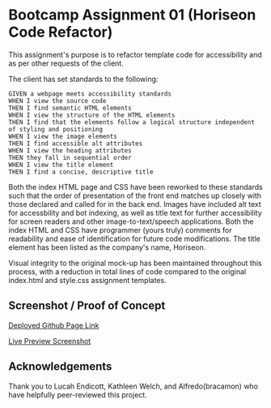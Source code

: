 # Bootcamp Assignment 01 (Horiseon Code Refactor)
This assignment's purpose is to refactor template code for accessibility and as per other requests of the client.

The client has set standards to the following:
```
GIVEN a webpage meets accessibility standards
WHEN I view the source code
THEN I find semantic HTML elements
WHEN I view the structure of the HTML elements
THEN I find that the elements follow a logical structure independent of styling and positioning
WHEN I view the image elements
THEN I find accessible alt attributes
WHEN I view the heading attributes
THEN they fall in sequential order
WHEN I view the title element
THEN I find a concise, descriptive title
```

Both the index HTML page and CSS have been reworked to these standards such that the order of presentation of the front end matches up closely with those declared and called for in the back end. Images have included alt text for accessbility and bot indexing, as well as title text for further accessibility for screen readers and other image-to-text/speech applications. Both the index HTML and CSS have programmer (yours truly) comments for readability and ease of identification for future code modifications. The title element has been listed as the company's name, Horiseon.

Visual integrity to the original mock-up has been maintained throughout this process, with a reduction in total lines of code compared to the original index.html and style.css assignment templates.

## Screenshot / Proof of Concept
[Deployed Github Page Link](https://tongjac.github.io/Bootcamp_Assignment01_Horiseon/)

[Live Preview Screenshot](https://raw.githubusercontent.com/tongjac/Bootcamp_Assignment01_Horiseon/main/demo/Horiseon_Live_Preview_JTong.png)

## Acknowledgements
Thank you to Lucah Endicott, Kathleen Welch, and Alfredo(bracamon) who have helpfully peer-reviewed this project.
